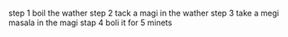 step 1 boil the wather
step 2 tack a magi in the wather
step 3 take a megi masala in the magi 
stap 4 boli it for 5 minets 